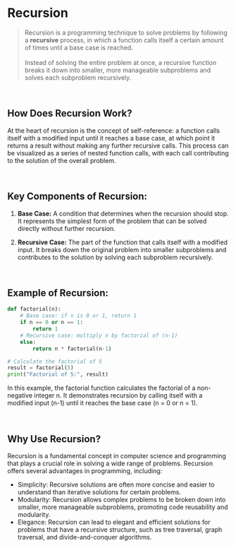 # Recursion
> Recursion is a programming technique to solve problems by following a **recursive** process, in which a function calls itself a certain amount of times until a base case is reached.
> <br/>
> <br/>
> Instead of solving the entire problem at once, a recursive function breaks it down into smaller, more manageable subproblems and solves each subproblem recursively.

<br/>

## How Does Recursion Work?

At the heart of recursion is the concept of self-reference: a function calls itself with a modified input until it reaches a base case, at which point it returns a result without making any further recursive calls. This process can be visualized as a series of nested function calls, with each call contributing to the solution of the overall problem.

<br/>



## Key Components of Recursion:

1. **Base Case:** A condition that determines when the recursion should stop. It represents the simplest form of the problem that can be solved directly without further recursion.

2. **Recursive Case:** The part of the function that calls itself with a modified input. It breaks down the original problem into smaller subproblems and contributes to the solution by solving each subproblem recursively.

<br/>



## Example of Recursion:

```python
def factorial(n):
    # Base case: if n is 0 or 1, return 1
    if n == 0 or n == 1:
        return 1
    # Recursive case: multiply n by factorial of (n-1)
    else:
        return n * factorial(n-1)

# Calculate the factorial of 5
result = factorial(5)
print("Factorial of 5:", result)
```

In this example, the factorial function calculates the factorial of a non-negative integer n. It demonstrates recursion by calling itself with a modified input (n-1) until it reaches the base case (n = 0 or n = 1).

<br/>



## Why Use Recursion?
Recursion is a fundamental concept in computer science and programming that plays a crucial role in solving a wide range of problems.
Recursion offers several advantages in programming, including:

  * Simplicity: Recursive solutions are often more concise and easier to understand than iterative solutions for certain problems.
  * Modularity: Recursion allows complex problems to be broken down into smaller, more manageable subproblems, promoting code reusability and modularity.
  * Elegance: Recursion can lead to elegant and efficient solutions for problems that have a recursive structure, such as tree traversal, graph traversal, and divide-and-conquer algorithms.



